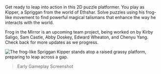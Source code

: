 Get ready to leap into action in this 2D puzzle platformer. You play as Kipper, a Spriggan from the world of Ethshar. Solve puzzles using his frog-like movement to find powerful magical talismans that enhance the way he interacts with the world.

Frog in the Mirror is an upcoming team project, being worked on by Kirby Saligo, Sam Castle, Abby Doskey, Edward Wheaton, and Chenyu Yang. Check back for more updates as we progress.

![The frog-like Spriggan Kipper stands atop a raised grassy platform, preparing to leap across a gap.](/conf/projects/FrogintheMirror/EarlyGameplayScreenshot.png "Look at Kipper go!")

> Early Gameplay Screenshot